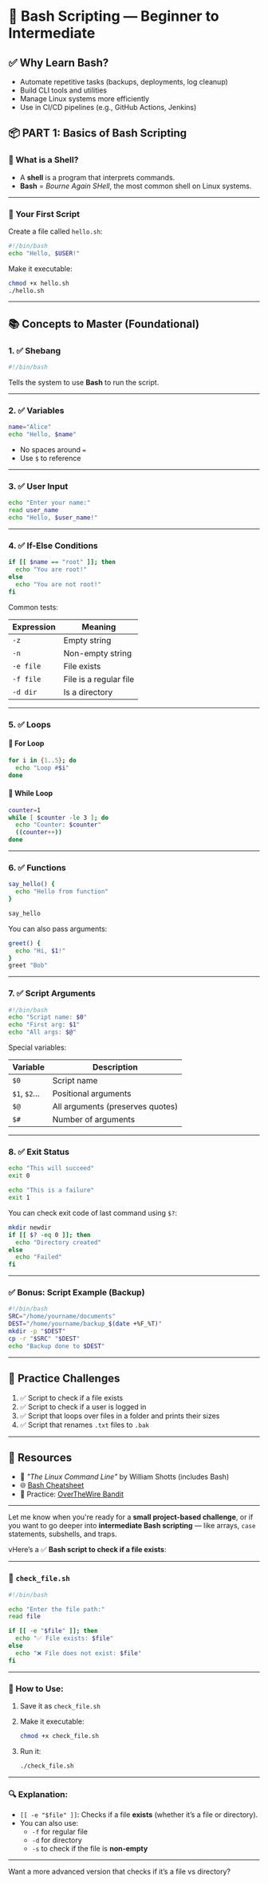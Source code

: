 # 🐚 Bash Scripting — Beginner to Intermediate

## ✅ **Why Learn Bash?**

- Automate repetitive tasks (backups, deployments, log cleanup)
- Build CLI tools and utilities
- Manage Linux systems more efficiently
- Use in CI/CD pipelines (e.g., GitHub Actions, Jenkins)

## 📦 PART 1: **Basics of Bash Scripting**

### 🔹 What is a Shell?

- A **shell** is a program that interprets commands.
- **Bash** = _Bourne Again SHell_, the most common shell on Linux systems.

---

### 🔹 Your First Script

Create a file called `hello.sh`:

```bash
#!/bin/bash
echo "Hello, $USER!"
```

Make it executable:

```bash
chmod +x hello.sh
./hello.sh
```

---

## 📚 Concepts to Master (Foundational)

### 1. ✅ **Shebang**

```bash
#!/bin/bash
```

Tells the system to use **Bash** to run the script.

---

### 2. ✅ **Variables**

```bash
name="Alice"
echo "Hello, $name"
```

- No spaces around `=`
- Use `$` to reference

---

### 3. ✅ **User Input**

```bash
echo "Enter your name:"
read user_name
echo "Hello, $user_name!"
```

---

### 4. ✅ **If-Else Conditions**

```bash
if [[ $name == "root" ]]; then
  echo "You are root!"
else
  echo "You are not root!"
fi
```

Common tests:

| Expression | Meaning                |
| ---------- | ---------------------- |
| `-z`       | Empty string           |
| `-n`       | Non-empty string       |
| `-e file`  | File exists            |
| `-f file`  | File is a regular file |
| `-d dir`   | Is a directory         |

---

### 5. ✅ **Loops**

#### 🔁 For Loop

```bash
for i in {1..5}; do
  echo "Loop #$i"
done
```

#### 🔁 While Loop

```bash
counter=1
while [ $counter -le 3 ]; do
  echo "Counter: $counter"
  ((counter++))
done
```

---

### 6. ✅ **Functions**

```bash
say_hello() {
  echo "Hello from function"
}

say_hello
```

You can also pass arguments:

```bash
greet() {
  echo "Hi, $1!"
}
greet "Bob"
```

---

### 7. ✅ **Script Arguments**

```bash
#!/bin/bash
echo "Script name: $0"
echo "First arg: $1"
echo "All args: $@"
```

Special variables:

| Variable      | Description                      |
| ------------- | -------------------------------- |
| `$0`          | Script name                      |
| `$1`, `$2`... | Positional arguments             |
| `$@`          | All arguments (preserves quotes) |
| `$#`          | Number of arguments              |

---

### 8. ✅ **Exit Status**

```bash
echo "This will succeed"
exit 0
```

```bash
echo "This is a failure"
exit 1
```

You can check exit code of last command using `$?`:

```bash
mkdir newdir
if [[ $? -eq 0 ]]; then
  echo "Directory created"
else
  echo "Failed"
fi
```

---

### ✅ Bonus: Script Example (Backup)

```bash
#!/bin/bash
SRC="/home/yourname/documents"
DEST="/home/yourname/backup_$(date +%F_%T)"
mkdir -p "$DEST"
cp -r "$SRC" "$DEST"
echo "Backup done to $DEST"
```

---

## 🚀 Practice Challenges

1. ✅ Script to check if a file exists
2. ✅ Script to check if a user is logged in
3. ✅ Script that loops over files in a folder and prints their sizes
4. ✅ Script that renames `.txt` files to `.bak`

---

## 🧠 Resources

- 📘 _"The Linux Command Line"_ by William Shotts (includes Bash)
- 🌐 [Bash Cheatsheet](https://devhints.io/bash)
- 🧪 Practice: [OverTheWire Bandit](https://overthewire.org/wargames/bandit/)

---

Let me know when you're ready for a **small project-based challenge**, or if you want to go deeper into **intermediate Bash scripting** — like arrays, `case` statements, subshells, and traps.

vHere’s a ✅ **Bash script to check if a file exists**:

---

### 📄 `check_file.sh`

```bash
#!/bin/bash

echo "Enter the file path:"
read file

if [[ -e "$file" ]]; then
  echo "✅ File exists: $file"
else
  echo "❌ File does not exist: $file"
fi
```

---

### 🧪 How to Use:

1. Save it as `check_file.sh`
2. Make it executable:

   ```bash
   chmod +x check_file.sh
   ```

3. Run it:

   ```bash
   ./check_file.sh
   ```

---

### 🔍 Explanation:

- `[[ -e "$file" ]]`: Checks if a file **exists** (whether it’s a file or directory).
- You can also use:
  - `-f` for regular file
  - `-d` for directory
  - `-s` to check if the file is **non-empty**

---

Want a more advanced version that checks if it’s a file vs directory?
